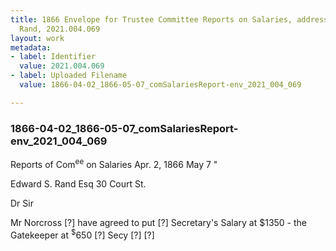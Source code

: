 ```yaml
---
title: 1866 Envelope for Trustee Committee Reports on Salaries, addressed to Edward
  Rand, 2021.004.069
layout: work
metadata:
- label: Identifier
  value: 2021.004.069
- label: Uploaded Filename
  value: 1866-04-02_1866-05-07_comSalariesReport-env_2021_004_069

---
```

<div class="pages">
<div id="page-1775989">
<h3><a name="page-1775989">1866-04-02_1866-05-07_comSalariesReport-env_2021_004_069</a></h3>
<div class="page-content">
<p>Reports of Com<sup>ee</sup> on Salaries<span class='line-break'> </span><date when='1866-04-02'>Apr. 2, 1866</date><span class='line-break'> </span><date when='1866-05-07'>May 7 "</date></p>
<p>Edward S. Rand Esq<span class='line-break'> </span>30 Court St.</p>
<p>Dr Sir</p>
<p>Mr Norcross [?] have agreed to put [?]<span class='line-break'> </span>Secretary's Salary at $1350 - the Gatekeeper at <sup>$</sup>650<span class='line-break'> </span>[?] Secy [?] [?]</p>
</div>
</div>
<br />
</div>
